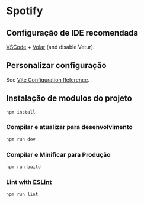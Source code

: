 # Spotify
## Configuração de IDE recomendada

[VSCode](https://code.visualstudio.com/) + [Volar](https://marketplace.visualstudio.com/items?itemName=Vue.volar) (and disable Vetur).

## Personalizar configuração

See [Vite Configuration Reference](https://vitejs.dev/config/).

## Instalação de modulos do projeto

```sh
npm install
```

### Compilar e atualizar para desenvolvimento


```sh
npm run dev
```

### Compilar e Minificar para Produção

```sh
npm run build
```

### Lint with [ESLint](https://eslint.org/)

```sh
npm run lint
```
